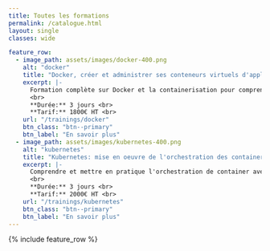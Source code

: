 ```yaml
---
title: Toutes les formations
permalink: /catalogue.html
layout: single
classes: wide

feature_row:
  - image_path: assets/images/docker-400.png
    alt: "docker"
    title: "Docker, créer et administrer ses conteneurs virtuels d'applications"
    excerpt: |-
      Formation complète sur Docker et la containerisation pour comprendre les concepts du Build à la Production. <br>
      <br>
      **Durée:** 3 jours <br>
      **Tarif:** 1800€ HT <br>
    url: "/trainings/docker"
    btn_class: "btn--primary"
    btn_label: "En savoir plus"
  - image_path: assets/images/kubernetes-400.png
    alt: "kubernetes"
    title: "Kubernetes: mise en oeuvre de l'orchestration des containers"
    excerpt: |-
      Comprendre et mettre en pratique l'orchestration de container avec Kubernetes et les concepts associés, dans le Cloud comme on-prem. <br>
      <br>
      **Durée:** 3 jours <br>
      **Tarif:** 2000€ HT <br>
    url: "/trainings/kubernetes"
    btn_class: "btn--primary"
    btn_label: "En savoir plus"
---
```


{% include feature_row  %}
